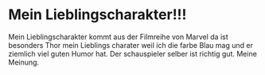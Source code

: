 # Mein Lieblingscharakter!!!
Mein Lieblingscharakter kommt aus der Filmreihe von Marvel da ist besonders Thor mein Lieblings charater weil ich die farbe Blau mag und er ziemlich viel guten Humor hat. Der schauspieler selber ist richtig gut. Meine Meinung.